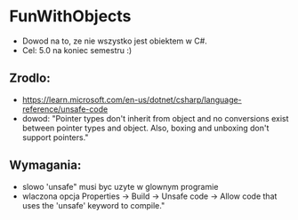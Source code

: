 # FunWithObjects

* Dowod na to, ze nie wszystko jest obiektem w C#.
* Cel: 5.0 na koniec semestru :)

## Zrodlo:
* https://learn.microsoft.com/en-us/dotnet/csharp/language-reference/unsafe-code
* dowod: "Pointer types don't inherit from object and no conversions exist between pointer types and object. Also, boxing and unboxing don't support pointers."

## Wymagania:
* slowo 'unsafe" musi byc uzyte w glownym programie
* wlaczona opcja Properties -> Build -> Unsafe code -> Allow code that uses the 'unsafe' keyword to compile."
